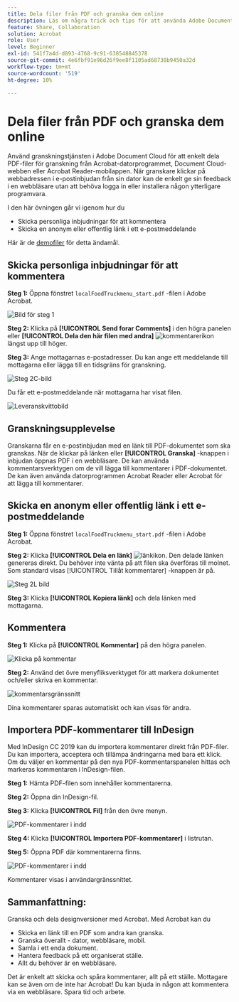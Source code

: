 ```yaml
---
title: Dela filer från PDF och granska dem online
description: Läs om några trick och tips för att använda Adobe Document Cloud
feature: Share, Collaboration
solution: Acrobat
role: User
level: Beginner
exl-id: 541f7a4d-d893-4768-9c91-638548845378
source-git-commit: 4e6fbf91e96d26f9ee8f1105ad68738b9450a32d
workflow-type: tm+mt
source-wordcount: '519'
ht-degree: 10%

---
```


# Dela filer från PDF och granska dem online

Använd granskningstjänsten i Adobe Document Cloud för att enkelt dela PDF-filer för granskning från Acrobat-datorprogrammet, Document Cloud-webben eller Acrobat Reader-mobilappen. När granskare klickar på webbadressen i e-postinbjudan från sin dator kan de enkelt ge sin feedback i en webbläsare utan att behöva logga in eller installera någon ytterligare programvara.

I den här övningen går vi igenom hur du

* Skicka personliga inbjudningar för att kommentera
* Skicka en anonym eller offentlig länk i ett e-postmeddelande

Här är de [demofiler](assets/01_Review.zip) för detta ändamål.

## Skicka personliga inbjudningar för att kommentera

**Steg 1:** Öppna fönstret `localFoodTruckmenu_start.pdf` -filen i Adobe Acrobat.

![Bild för steg 1](assets/Step1.png)

**Steg 2:** Klicka på **[!UICONTROL Send forar Comments]** i den högra panelen eller **[!UICONTROL Dela den här filen med andra]** ![kommentarerikon](assets/sendforcommentsicon.png)  längst upp till höger.

**Steg 3:** Ange mottagarnas e-postadresser. Du kan ange ett meddelande till mottagarna eller lägga till en tidsgräns för granskning.

![Steg 2C-bild](assets/Step2C.png)

Du får ett e-postmeddelande när mottagarna har visat filen.

![Leveranskvittobild](assets/deliveryReceipt_Track.png)

## Granskningsupplevelse

Granskarna får en e-postinbjudan med en länk till PDF-dokumentet som ska granskas. När de klickar på länken eller **[!UICONTROL Granska]** -knappen i inbjudan öppnas PDF i en webbläsare. De kan använda kommentarsverktygen om de vill lägga till kommentarer i PDF-dokumentet. De kan även använda datorprogrammen Acrobat Reader eller Acrobat för att lägga till kommentarer.

## Skicka en anonym eller offentlig länk i ett e-postmeddelande

**Steg 1:** Öppna fönstret `localFoodTruckmenu_start.pdf` -filen i Adobe Acrobat.

**Steg 2:** Klicka **[!UICONTROL Dela en länk]** ![länkikon](assets/sendlinkicon.png). Den delade länken genereras direkt. Du behöver inte vänta på att filen ska överföras till molnet. Som standard visas [!UICONTROL Tillåt kommentarer] -knappen är på.

![Steg 2L bild](assets/Step2L.png)

**Steg 3:** Klicka **[!UICONTROL Kopiera länk]** och dela länken med mottagarna.

## Kommentera

**Steg 1:** Klicka på **[!UICONTROL Kommentar]** på den högra panelen.

![Klicka på kommentar](assets/Cselect.jpg)

**Steg 2:** Använd det övre menyfliksverktyget för att markera dokumentet och/eller skriva en kommentar.

![kommentarsgränssnitt](assets/commentsui.png)

Dina kommentarer sparas automatiskt och kan visas för andra.

## Importera PDF-kommentarer till InDesign

Med InDesign CC 2019 kan du importera kommentarer direkt från PDF-filer. Du kan importera, acceptera och tillämpa ändringarna med bara ett klick. Om du väljer en kommentar på den nya PDF-kommentarspanelen hittas och markeras kommentaren i InDesign-filen.

**Steg 1:** Hämta PDF-filen som innehåller kommentarerna.

**Steg 2:** Öppna din InDesign-fil.

**Steg 3:** Klicka **[!UICONTROL Fil]** från den övre menyn.

![PDF-kommentarer i indd](assets/inddpdf.png)

**Steg 4:** Klicka **[!UICONTROL Importera PDF-kommentarer]** i listrutan.

**Steg 5:** Öppna PDF där kommentarerna finns.

![PDF-kommentarer i indd](assets/inddpdfshown.png)

Kommentarer visas i användargränssnittet.

## Sammanfattning:

Granska och dela designversioner med Acrobat. Med Acrobat kan du

* Skicka en länk till en PDF som andra kan granska.
* Granska överallt - dator, webbläsare, mobil.
* Samla i ett enda dokument.
* Hantera feedback på ett organiserat ställe.
* Allt du behöver är en webbläsare.

Det är enkelt att skicka och spåra kommentarer, allt på ett ställe. Mottagare kan se även om de inte har Acrobat! Du kan bjuda in någon att kommentera via en webbläsare. Spara tid och arbete.
